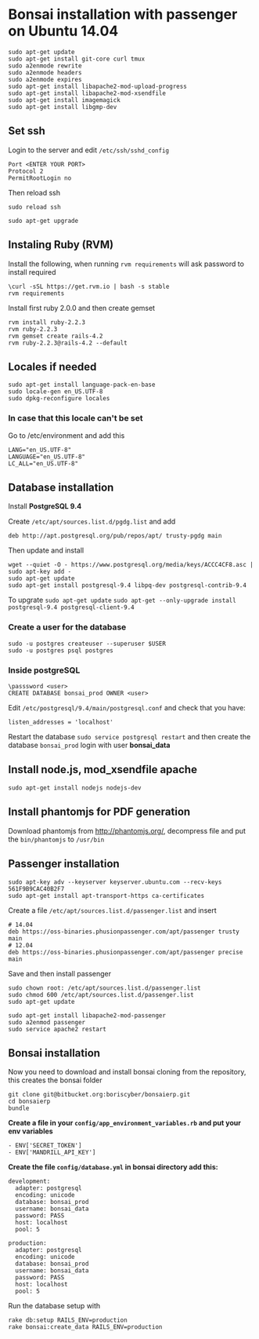 # Bonsai installation with passenger on Ubuntu 14.04
```
sudo apt-get update
sudo apt-get install git-core curl tmux
sudo a2enmode rewrite
sudo a2enmode headers
sudo a2enmode expires
sudo apt-get install libapache2-mod-upload-progress
sudo apt-get install libapache2-mod-xsendfile
sudo apt-get install imagemagick
sudo apt-get install libgmp-dev
```

## Set ssh
Login to the server and edit `/etc/ssh/sshd_config`

```
Port <ENTER YOUR PORT>
Protocol 2
PermitRootLogin no
```

Then reload ssh
```
sudo reload ssh
```


```
sudo apt-get upgrade
```

## Instaling Ruby (RVM)
Install the following, when running `rvm requirements` will ask password
to install required

```
\curl -sSL https://get.rvm.io | bash -s stable
rvm requirements
```

Install first ruby 2.0.0 and then create gemset

```
rvm install ruby-2.2.3
rvm ruby-2.2.3
rvm gemset create rails-4.2
rvm ruby-2.2.3@rails-4.2 --default
```

## Locales if needed

```
sudo apt-get install language-pack-en-base
sudo locale-gen en_US.UTF-8
sudo dpkg-reconfigure locales
```

### In case that this locale can't be set

Go to /etc/environment and add this

```
LANG="en_US.UTF-8"
LANGUAGE="en_US.UTF-8"
LC_ALL="en_US.UTF-8"
```

## Database installation
Install **PostgreSQL 9.4**

Create `/etc/apt/sources.list.d/pgdg.list` and add

```
deb http://apt.postgresql.org/pub/repos/apt/ trusty-pgdg main
```
Then update and install

```
wget --quiet -O - https://www.postgresql.org/media/keys/ACCC4CF8.asc | sudo apt-key add -
sudo apt-get update
sudo apt-get install postgresql-9.4 libpq-dev postgresql-contrib-9.4
```


To upgrate
`sudo apt-get update`
`sudo apt-get --only-upgrade install postgresql-9.4 postgresql-client-9.4`

### Create a user for the database

```
sudo -u postgres createuser --superuser $USER
sudo -u postgres psql postgres
```

### Inside postgreSQL

```
\passsword <user>
CREATE DATABASE bonsai_prod OWNER <user>
```

Edit `/etc/postgresql/9.4/main/postgresql.conf` and check that you have:

```
listen_addresses = 'localhost'
```

Restart the database `sudo service postgresql restart` and then create
the database `bonsai_prod` login with user **bonsai_data**



## Install node.js, mod_xsendfile apache

```
sudo apt-get install nodejs nodejs-dev
```

## Install phantomjs for PDF generation
Download phantomjs from http://phantomjs.org/, decompress file and put
the `bin/phantomjs` to `/usr/bin`

## Passenger installation
```
sudo apt-key adv --keyserver keyserver.ubuntu.com --recv-keys 561F9B9CAC40B2F7
sudo apt-get install apt-transport-https ca-certificates
```

Create a file `/etc/apt/sources.list.d/passenger.list` and insert

```
# 14.04
deb https://oss-binaries.phusionpassenger.com/apt/passenger trusty main
# 12.04
deb https://oss-binaries.phusionpassenger.com/apt/passenger precise main
```
Save and then install passenger

```
sudo chown root: /etc/apt/sources.list.d/passenger.list
sudo chmod 600 /etc/apt/sources.list.d/passenger.list
sudo apt-get update

sudo apt-get install libapache2-mod-passenger
sudo a2enmod passenger
sudo service apache2 restart
```


## Bonsai installation
Now you need to download and install bonsai cloning from the repository, this creates the bonsai folder

```
git clone git@bitbucket.org:boriscyber/bonsaierp.git
cd bonsaierp
bundle
```

**Create a file in your  `config/app_environment_variables.rb` and put
your env variables**

```
- ENV['SECRET_TOKEN']
- ENV['MANDRILL_API_KEY']
```

**Create the file `config/database.yml` in bonsai directory add this:**

```
development:
  adapter: postgresql
  encoding: unicode
  database: bonsai_prod
  username: bonsai_data
  password: PASS
  host: localhost
  pool: 5

production:
  adapter: postgresql
  encoding: unicode
  database: bonsai_prod
  username: bonsai_data
  password: PASS
  host: localhost
  pool: 5
```

Run the database setup with

```
rake db:setup RAILS_ENV=production
rake bonsai:create_data RAILS_ENV=production
```
